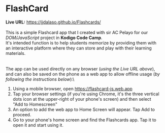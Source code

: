 # FlashCard

**Live URL:** https://jjdalaso.github.io/Flashcards/ \
\
This is a simple Flashcard app that I created with sir AC Pelayo for our _DOM/JavaScript_ project in __Kodigo Code Camp__. \
It's intended function is to help students memorize by providing them with an interactive platform where they can store and play with their learning materials.
\
\
\
The app can be used directly on any browser (_using the Live URL above_), and can also be saved on the phone as a web app to allow offline usage (_by following the instructions below_):\
1. Using a mobile browser, open https://flashcard-js.web.app
2. Tap your browser settings (if you're using Chrome, it's the three vertical dots icon at the upper-right of your phone's screen) and then select "Add to Homescreen"
3. An option to add the web app to Home Screen will appear. Tap Add to proceed.
4. Go to your phone's home screen and find the Flashcards app. Tap it to open it and start using it.
